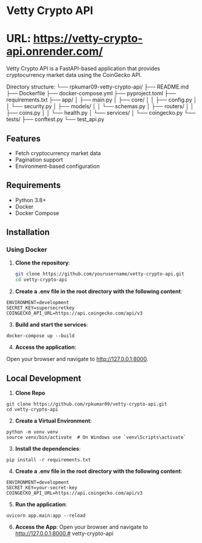 # Vetty Crypto API 

# URL: https://vetty-crypto-api.onrender.com/

Vetty Crypto API is a FastAPI-based application that provides cryptocurrency market data using the CoinGecko API.

Directory structure:
└── rpkumar09-vetty-crypto-api/
    ├── README.md
    ├── Dockerfile
    ├── docker-compose.yml
    ├── pyproject.toml
    ├── requirements.txt
    ├── app/
    │   ├── main.py
    │   ├── core/
    │   │   ├── config.py
    │   │   └── security.py
    │   ├── models/
    │   │   └── schemas.py
    │   ├── routers/
    │   │   ├── coins.py
    │   │   └── health.py
    │   └── services/
    │       └── coingecko.py
    └── tests/
        ├── conftest.py
        └── test_api.py


## Features

- Fetch cryptocurrency market data
- Pagination support
- Environment-based configuration

## Requirements

- Python 3.8+
- Docker
- Docker Compose

## Installation

### Using Docker

1. **Clone the repository**:

   ```bash
   git clone https://github.com/yourusername/vetty-crypto-api.git
   cd vetty-crypto-api
   ```
2. **Create a .env file in the root directory with the following content**:
```
ENVIRONMENT=development
SECRET_KEY=supersecretkey
COINGECKO_API_URL=https://api.coingecko.com/api/v3
```
3. **Build and start the services**:
```
docker-compose up --build
```
4. **Access the application**:

Open your browser and navigate to http://127.0.0.1:8000.

## Local Development

1. **Clone Repo**

```
git clone https://github.com/rpkumar09/vetty-crypto-api.git
cd vetty-crypto-api
```

2. **Create a Virtual Environment**:
```
python -m venv venv
source venv/bin/activate  # On Windows use `venv\Scripts\activate`
```

3. **Install the dependencies**:
```
pip install -r requirements.txt
```

4. **Create a .env file in the root directory with the following content**:

```
ENVIRONMENT=development
SECRET_KEY=your-secret-key
COINGECKO_API_URL=https://api.coingecko.com/api/v3
```
5. **Run the application**:

```
uvicorn app.main:app --reload
```

6. **Access the App**:
Open your browser and navigate to http://127.0.0.1:8000.# vetty-crypto-api
